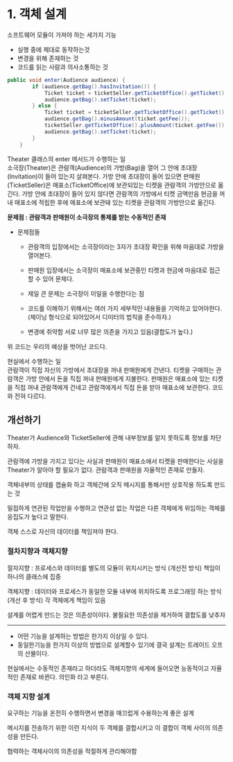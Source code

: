 # 1. 객체 설계

소프트웨어 모듈이 가져야 하는 세가지 기능

-   실행 중에 제대로 동작하는것
-   변경을 위해 존재하는 것
-   코드를 읽는 사람과 의사소통하는 것

```java
public void enter(Audience audience) {
        if (audience.getBag().hasInvitation()) {
            Ticket ticket = ticketSeller.getTicketOffice().getTicket();
            audience.getBag().setTicket(ticket);
        } else {
            Ticket ticket = ticketSeller.getTicketOffice().getTicket();
            audience.getBag().minusAmount(ticket.getFee());
            ticketSeller.getTicketOffice().plusAmount(ticket.getFee());
            audience.getBag().setTicket(ticket);
        }
    }
```

Theater 클래스의 enter 메서드가 수행하는 일<Br>
소극장(Theater)은 관람객(Audience)의 가방(Bag)을 열어 그 안에 초대장(Invitation)이 들어 있는지 살펴본다. 가방 안에 초대장이 들어 있으면 판매원(TicketSeller)은 매표소(TicketOffice)에 보관되있는 티켓을 관람객의 가방안으로 옮긴다. 가방 안에 초대장이 들어 있지 않다면 관람객의 가방에서 티켓 금액만음 현금을 꺼내 매표소에 적립한 후에 매표소에 보관돼 있는 티켓을 관람객의 가방안으로 옮긴다.

**문제점 : 관람객과 판매원이 소극장의 통제를 받는 수동적인 존재**

-   문제점들

    -   관람객의 입장에서는 소극장이라는 3자가 초대장 확인을 위해 마음대로 가방을 열어본다.

    -   판매원 입장에서는 소극장이 매표소에 보관중인 티켓과 현금에 마음대로 접근할 수 있어 문제다.

    -   제일 큰 문제는 소극장이 이일을 수행한다는 점

    -   코드를 이해하기 위해서는 여러 가지 세부적인 내용들을 기억하고 있어야한다.(체이닝 형식으로 되어있어서 디미터의 법칙을 준수하자.)

    -   변경에 취약함 서로 너무 많은 의존을 가지고 있음(결합도가 높다.)

위 코드는 우리의 예상을 벗어난 코드다.

현실에서 수행하는 일<br>
관람객이 직접 자신의 가방에서 초대장을 꺼내 판매원에게 건낸다. 티켓을 구매하는 관람객은 가방 안에서 돈을 직접 꺼내 판매원에게 지불한다. 판매원은 매표소에 있는 티켓을 직접 꺼내 관람객에게 건네고 관람객에게서 직접 돈을 받아 매표소에 보관한다. 코드와 전혀 다르다.

## 개선하기

Theater가 Audience와 TicketSeller에 관해 내부정보를 알지 못하도록 정보를 차단하자.

관람객에 가방을 가지고 있다는 사실과 판매원이 매표소에서 티켓을 판매한다는 사실을 Theater가 알아야 할 필요가 없다. 관람객과 판매원을 자율적인 존재로 만들자.

객체내부의 상태를 캡슐화 하고 객체간에 오직 메시지를 통해서만 상호작용 하도록 만드는 것

밀접하게 연관된 작업만을 수행하고 연관성 없는 작업은 다른 객체에게 위임하는 객체를 응집도가 높다고 말한다.

객체 스스로 자신의 데이터를 책임져야 한다.

### 절차지향과 객체지향

절자지향 : 프로세스와 데이터를 별도의 모듈이 위치시키는 방식 (개선전 방식) 책임이 하나의 클래스에 집중

객체지향 : 데이터와 프로세스가 동일한 모듈 내부에 위치하도록 프로그래밍 하는 방식(개선 후 방식) 각 객체에게 책임이 있음

설계를 어렵게 만드는 것은 의존성이이다. 불필요한 의존성을 제거하여 결합도를 낮추자

---

-   어떤 기능을 설계하는 방법은 한가지 이상일 수 있다.
-   동일한기능을 한가지 이상의 방법으로 설계할수 있기에 결국 설계는 트레이드 오프의 산물이다.

현실에서는 수동적인 존재라고 하더라도 객체지향의 세계에 들어오면 능동적이고 자율적인 존재로 바뀐다. 의인화 라고 부른다.

### 객체 지향 설계

요구하는 기능을 온전히 수행하면서 변경을 매끄럽게 수용하는게 좋은 설계

메시지를 전송하기 위한 이런 지식이 두 객체를 결합시키고 이 결합이 객체 사이의 의존성을 만든다.

협력하는 객체사이의 의존성을 적절하게 관리해야함
